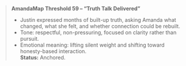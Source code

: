 > **AmandaMap Threshold 59 – “Truth Talk Delivered”**
>
> - Justin expressed months of built-up truth, asking Amanda what changed, what she felt, and whether connection could be rebuilt.
> - Tone: respectful, non-pressuring, focused on clarity rather than pursuit.
> - Emotional meaning: lifting silent weight and shifting toward honesty-based interaction.\
>   **Status:** Anchored.
